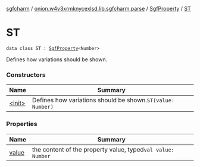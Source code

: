 [sgfcharm](../../../index.md) / [onion.w4v3xrmknycexlsd.lib.sgfcharm.parse](../../index.md) / [SgfProperty](../index.md) / [ST](./index.md)

# ST

`data class ST : `[`SgfProperty`](../index.md)`<Number>`

Defines how variations should be shown.

### Constructors

| Name | Summary |
|---|---|
| [&lt;init&gt;](-init-.md) | Defines how variations should be shown.`ST(value: Number)` |

### Properties

| Name | Summary |
|---|---|
| [value](value.md) | the content of the property value, typed`val value: Number` |
